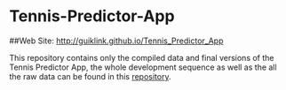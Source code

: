 # Tennis-Predictor-App

##Web Site: 
http://guiklink.github.io/Tennis_Predictor_App

This repository contains only the compiled data and final versions of the Tennis Predictor App, the whole development sequence as well as the all the raw data can be found in this [repository](https://github.com/guiklink/Machine_Learning_Project_Data_Processing).


